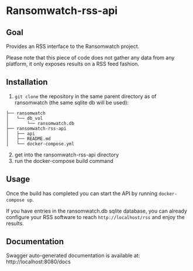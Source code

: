 # Ransomwatch-rss-api

## Goal

Provides an RSS interface to the Ransomwatch project.

Please note that this piece of code does not gather any data from any platform, it only exposes results on a RSS feed fashion. 

## Installation

1. `git clone` the repository in the same parent directory as of ransomwatch (the same sqlite db will be used): 
```.
├── ransomwatch
│   └── db_vol
│       └── ransomwatch.db
├── ransomwatch-rss-api
│   ├── api
│   ├── README.md
│   └── docker-compose.yml
```
2. get into the ransomwatch-rss-api directory
1. run the docker-compose build command

## Usage

Once the build has completed you can start the API by running `docker-compose up`.

If you have entries in the ransomwatch.db sqlite database, you can already configure your RSS software to reach `http://localhost/rss` and enjoy the results.

## Documentation 

Swagger auto-generated documentation is available at: http://localhost:8080/docs
